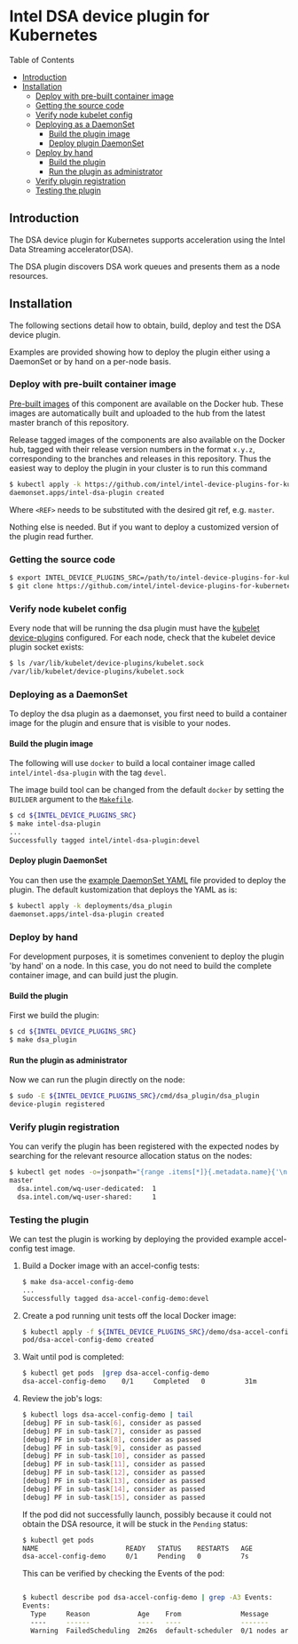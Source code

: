 # Intel DSA device plugin for Kubernetes

Table of Contents

* [Introduction](#introduction)
* [Installation](#installation)
    * [Deploy with pre-built container image](#deploy-with-pre-built-container-image)
    * [Getting the source code](#getting-the-source-code)
    * [Verify node kubelet config](#verify-node-kubelet-config)
    * [Deploying as a DaemonSet](#deploying-as-a-daemonset)
        * [Build the plugin image](#build-the-plugin-image)
        * [Deploy plugin DaemonSet](#deploy-plugin-daemonset)
    * [Deploy by hand](#deploy-by-hand)
        * [Build the plugin](#build-the-plugin)
        * [Run the plugin as administrator](#run-the-plugin-as-administrator)
    * [Verify plugin registration](#verify-plugin-registration)
    * [Testing the plugin](#testing-the-plugin)

## Introduction

The DSA device plugin for Kubernetes supports acceleration using the Intel Data Streaming accelerator(DSA).

The DSA plugin discovers DSA work queues and presents them as a node resources.

## Installation

The following sections detail how to obtain, build, deploy and test the DSA device plugin.

Examples are provided showing how to deploy the plugin either using a DaemonSet or by hand on a per-node basis.

### Deploy with pre-built container image

[Pre-built images](https://hub.docker.com/r/intel/intel-dsa-plugin)
of this component are available on the Docker hub. These images are automatically built and uploaded
to the hub from the latest master branch of this repository.

Release tagged images of the components are also available on the Docker hub, tagged with their
release version numbers in the format `x.y.z`, corresponding to the branches and releases in this
repository. Thus the easiest way to deploy the plugin in your cluster is to run this command

```bash
$ kubectl apply -k https://github.com/intel/intel-device-plugins-for-kubernetes/deployments/dsa_plugin?ref=<REF>
daemonset.apps/intel-dsa-plugin created
```

Where `<REF>` needs to be substituted with the desired git ref, e.g. `master`.

Nothing else is needed. But if you want to deploy a customized version of the plugin read further.

### Getting the source code

```bash
$ export INTEL_DEVICE_PLUGINS_SRC=/path/to/intel-device-plugins-for-kubernetes
$ git clone https://github.com/intel/intel-device-plugins-for-kubernetes ${INTEL_DEVICE_PLUGINS_SRC}
```

### Verify node kubelet config

Every node that will be running the dsa plugin must have the
[kubelet device-plugins](https://kubernetes.io/docs/concepts/extend-kubernetes/compute-storage-net/device-plugins/)
configured. For each node, check that the kubelet device plugin socket exists:

```bash
$ ls /var/lib/kubelet/device-plugins/kubelet.sock
/var/lib/kubelet/device-plugins/kubelet.sock
```

### Deploying as a DaemonSet

To deploy the dsa plugin as a daemonset, you first need to build a container image for the
plugin and ensure that is visible to your nodes.

#### Build the plugin image

The following will use `docker` to build a local container image called
`intel/intel-dsa-plugin` with the tag `devel`.

The image build tool can be changed from the default `docker` by setting the `BUILDER` argument
to the [`Makefile`](Makefile).

```bash
$ cd ${INTEL_DEVICE_PLUGINS_SRC}
$ make intel-dsa-plugin
...
Successfully tagged intel/intel-dsa-plugin:devel
```

#### Deploy plugin DaemonSet

You can then use the [example DaemonSet YAML](/deployments/dsa_plugin/base/intel-dsa-plugin.yaml)
file provided to deploy the plugin. The default kustomization that deploys the YAML as is:

```bash
$ kubectl apply -k deployments/dsa_plugin
daemonset.apps/intel-dsa-plugin created
```

### Deploy by hand

For development purposes, it is sometimes convenient to deploy the plugin 'by hand' on a node.
In this case, you do not need to build the complete container image, and can build just the plugin.

#### Build the plugin

First we build the plugin:

```bash
$ cd ${INTEL_DEVICE_PLUGINS_SRC}
$ make dsa_plugin
```

#### Run the plugin as administrator

Now we can run the plugin directly on the node:

```bash
$ sudo -E ${INTEL_DEVICE_PLUGINS_SRC}/cmd/dsa_plugin/dsa_plugin
device-plugin registered
```

### Verify plugin registration

You can verify the plugin has been registered with the expected nodes by searching for the relevant
resource allocation status on the nodes:

```bash
$ kubectl get nodes -o=jsonpath="{range .items[*]}{.metadata.name}{'\n'}{' i915: '}{.status.allocatable.dsa\.intel\.com/*}{'\n'}"
master
  dsa.intel.com/wq-user-dedicated:  1
  dsa.intel.com/wq-user-shared:     1
```

### Testing the plugin

We can test the plugin is working by deploying the provided example accel-config test image.

1. Build a Docker image with an accel-config tests:

    ```bash
    $ make dsa-accel-config-demo
    ...
    Successfully tagged dsa-accel-config-demo:devel
    ```

1. Create a pod running unit tests off the local Docker image:

    ```bash
    $ kubectl apply -f ${INTEL_DEVICE_PLUGINS_SRC}/demo/dsa-accel-config-demo-pod.yaml
    pod/dsa-accel-config-demo created
    ```

1. Wait until pod is completed:

    ```bash
    $ kubectl get pods  |grep dsa-accel-config-demo
    dsa-accel-config-demo    0/1     Completed   0          31m

1. Review the job's logs:

    ```bash
    $ kubectl logs dsa-accel-config-demo | tail
    [debug] PF in sub-task[6], consider as passed
    [debug] PF in sub-task[7], consider as passed
    [debug] PF in sub-task[8], consider as passed
    [debug] PF in sub-task[9], consider as passed
    [debug] PF in sub-task[10], consider as passed
    [debug] PF in sub-task[11], consider as passed
    [debug] PF in sub-task[12], consider as passed
    [debug] PF in sub-task[13], consider as passed
    [debug] PF in sub-task[14], consider as passed
    [debug] PF in sub-task[15], consider as passed
    ```

    If the pod did not successfully launch, possibly because it could not obtain the DSA
    resource, it will be stuck in the `Pending` status:

    ```bash
    $ kubectl get pods
    NAME                      READY   STATUS    RESTARTS   AGE
    dsa-accel-config-demo     0/1     Pending   0          7s
    ```

    This can be verified by checking the Events of the pod:

    ```bash

    $ kubectl describe pod dsa-accel-config-demo | grep -A3 Events:
    Events:
      Type     Reason            Age    From               Message
      ----     ------            ----   ----               -------
      Warning  FailedScheduling  2m26s  default-scheduler  0/1 nodes are available: 1 Insufficient dsa.intel.com/wq-user-dedicated, 1 Insufficient dsa.intel.com/wq-user-shared.
    ```
